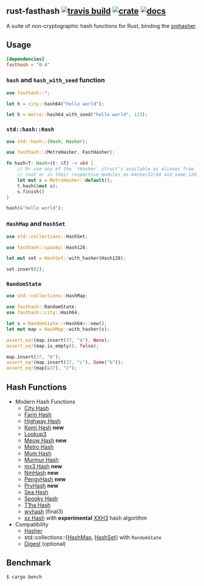 ## rust-fasthash [![travis build](https://travis-ci.org/flier/rust-fasthash.svg?branch=master)](https://travis-ci.org/flier/rust-fasthash) [![crate](https://img.shields.io/crates/v/fasthash.svg)](https://crates.io/crates/fasthash) [![docs](https://docs.rs/fasthash/badge.svg)](https://docs.rs/crate/fasthash/)
A suite of non-cryptographic hash functions for Rust, binding the [smhasher](https://github.com/rurban/smhasher/).

## Usage

```toml
[dependencies]
fasthash = "0.4"
```

### `hash` and `hash_with_seed` function

```rust
use fasthash::*;

let h = city::hash64("hello world");

let h = metro::hash64_with_seed("hello world", 123);
```

### `std::hash::Hash`

```rust
use std::hash::{Hash, Hasher};

use fasthash::{MetroHasher, FastHasher};

fn hash<T: Hash>(t: &T) -> u64 {
    // Or use any of the `*Hasher` struct's available as aliases from
    // root or in their respective modules as Hasher32/64 and some 128.
    let mut s = MetroHasher::default();
    t.hash(&mut s);
    s.finish()
}

hash(&"hello world");
```

### `HashMap` and `HashSet`

```rust
use std::collections::HashSet;

use fasthash::spooky::Hash128;

let mut set = HashSet::with_hasher(Hash128);

set.insert(2);
```

### `RandomState`

```rust
use std::collections::HashMap;

use fasthash::RandomState;
use fasthash::city::Hash64;

let s = RandomState::<Hash64>::new();
let mut map = HashMap::with_hasher(s);

assert_eq!(map.insert(37, "a"), None);
assert_eq!(map.is_empty(), false);

map.insert(37, "b");
assert_eq!(map.insert(37, "c"), Some("b"));
assert_eq!(map[&37], "c");
```

## Hash Functions



- Modern Hash Functions
  - [City Hash](https://github.com/google/cityhash)
  - [Farm Hash](https://github.com/google/farmhash)
  - [Highway Hash](https://github.com/google/highwayhash)
  - [Komi Hash](https://github.com/avaneev/komihash) **new**
  - [Lookup3](https://en.wikipedia.org/wiki/Jenkins_hash_function)
  - [Meow Hash](https://github.com/cmuratori/meow_hash) **new**
  - [Metro Hash](https://github.com/jandrewrogers/MetroHash)
  - [Mum Hash](https://github.com/vnmakarov/mum-hash)
  - [Murmur Hash](https://sites.google.com/site/murmurhash/)
  - [mx3 Hash](https://github.com/jonmaiga/mx3) **new**
  - [NmHash](https://github.com/gzm55/hash-garage) **new**
  - [PengyHash](https://github.com/tinypeng/pengyhash) **new**
  - [PrvHash](https://github.com/avaneev/prvhash) **new**
  - [Sea Hash](https://github.com/ticki/tfs/tree/master/seahash)
  - [Spooky Hash](http://burtleburtle.net/bob/hash/spooky.html)
  - [T1ha Hash](https://github.com/leo-yuriev/t1ha)
  - [wyhash](https://github.com/wangyi-fudan/wyhash) (final3)
  - [xx Hash](https://github.com/Cyan4973/xxHash) with  **experimental** [XXH3](https://github.com/Cyan4973/xxHash#new-experimental-hash-algorithm) hash algorithm
- Compatibility
  - [Hasher](https://doc.rust-lang.org/std/hash/trait.Hasher.html)
  - std::collections::{[HashMap](https://doc.rust-lang.org/std/collections/struct.HashMap.html), [HashSet](https://doc.rust-lang.org/std/collections/struct.HashSet.html)} with `RandomState`
  - [Digest](https://docs.rs/digest/0.8.1/digest/trait.Digest.html) (optional)

## Benchmark

```bash
$ cargo bench
```
